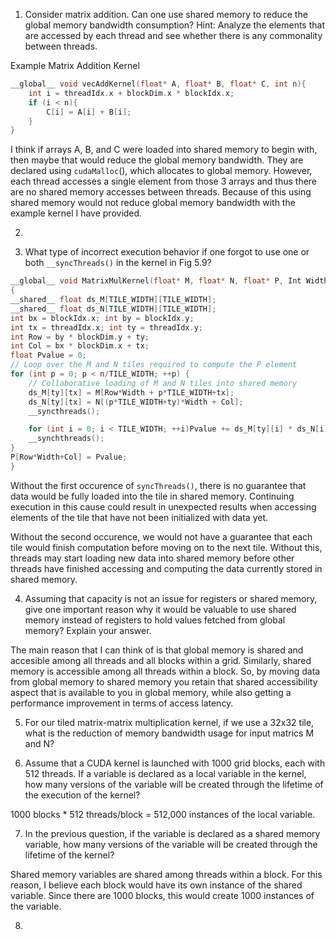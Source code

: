 1. Consider matrix addition. Can one use shared memory to reduce the global memory bandwidth consumption? Hint: Analyze the elements that are accessed by each thread and see whether there is any commonality between threads.

Example Matrix Addition Kernel
```c
__global__ void vecAddKernel(float* A, float* B, float* C, int n){
    int i = threadIdx.x + blockDim.x * blockIdx.x;
    if (i < n){
        C[i] = A[i] + B[i];
    }
}
```
I think if arrays A, B, and C were loaded into shared memory to begin with, then maybe that would reduce the global memory bandwidth. They are declared using `cudaMalloc`(), which allocates to global memory. However, each thread accesses a single element from those 3 arrays and thus there are no shared memory accesses between threads. Because of this using shared memory would not reduce global memory bandwidth with the example kernel I have provided.

2. 

3. What type of incorrect execution behavior if one forgot to use one or both `__syncThreads()` in the kernel in Fig 5.9?

```c
__global__ void MatrixMulKernel(float* M, float* N, float* P, Int Width)
{
__shared__ float ds_M[TILE_WIDTH][TILE_WIDTH];
__shared__ float ds_N[TILE_WIDTH][TILE_WIDTH];
int bx = blockIdx.x; int by = blockIdx.y;
int tx = threadIdx.x; int ty = threadIdx.y;
int Row = by * blockDim.y + ty;
int Col = bx * blockDim.x + tx;
float Pvalue = 0;
// Loop over the M and N tiles required to compute the P element
for (int p = 0; p < n/TILE_WIDTH; ++p) {
	// Collaborative loading of M and N tiles into shared memory
	ds_M[ty][tx] = M[Row*Width + p*TILE_WIDTH+tx];
	ds_N[ty][tx] = N[(p*TILE_WIDTH+ty)*Width + Col];
	__syncthreads();

	for (int i = 0; i < TILE_WIDTH; ++i)Pvalue += ds_M[ty][i] * ds_N[i][tx];
	__synchthreads();
}
P[Row*Width+Col] = Pvalue;
}
```

Without the first occurence of `syncThreads()`, there is no guarantee that data would be fully loaded into the tile in shared memory. Continuing execution in this cause could result in unexpected results when accessing elements of the tile that have not been initialized with data yet.

Without the second occurence, we would not have a guarantee that each tile would finish computation before moving on to the next tile. Without this, threads may start loading new data into shared memory before other threads have finished accessing and computing the data currently stored in shared memory.

4. Assuming that capacity is not an issue for registers or shared memory, give one important reason why it would be valuable to use shared memory instead of registers to hold values fetched from global memory? Explain your answer.

The main reason that I can think of is that global memory is shared and accesible among all threads and all blocks within a grid. Similarly, shared memory is accessible among all threads within a block. So, by moving data from global memory to shared memory you retain that shared accessibility aspect that is available to you in global memory, while also getting a performance improvement in terms of access latency.

5. For our tiled matrix-matrix multiplication kernel, if we use a 32x32 tile, what is the reduction of memory bandwidth usage for input matrics M and N?

6. Assume that a CUDA kernel is launched with 1000 grid blocks, each with 512 threads. If a variable is declared as a local variable in the kernel, how many versions of the variable will be created through the lifetime of the execution of the kernel?

1000 blocks * 512 threads/block = 512,000 instances of the local variable.

7. In the previous question, if the variable is declared as a shared memory variable, how many versions of the variable will be created through the lifetime of the kernel?

Shared memory variables are shared among threads within a block. For this reason, I believe each block would have its own instance of the shared variable. Since there are 1000 blocks, this would create 1000 instances of the variable.

8. 